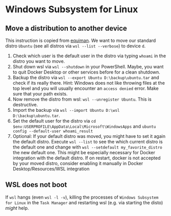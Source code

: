 # Windows Subsystem for Linux

## Move a distribution to another device

This instruction is copied from [equiman](https://dev.to/equiman/move-wsl-file-system-to-another-drive-2a3d). We want to move our standard distro `Ubuntu` (see all distros via `wsl --list --verbose`) to device `d`.

1. Check which user is the default user in the distro via typing `whoami` in the distro you want to move.
2. Shut down wsl via `wsl --shutdown` in your PowerShell. Maybe, you want to quit Docker Desktop or other services before for a clean shutdown.
3. Backup the distro via `wsl --export Ubuntu D:\backup\ubuntu.tar` and check if its really there. Hint: Windows does not like throwing files at the top level and you will usually encounter an `access denied` error. Make sure that your path exists.
4. Now remove the distro from wsl: `wsl --unregister Ubuntu`. This is destructive.
5. Import the backup via `wsl --import Ubuntu D:\wsl D:\backup\ubuntu.tar`.
6. Set the default user for the distro via `cd $env:USERPROFILE\AppData\Local\Microsoft\WindowsApps` and `ubuntu config --default-user whoami_result`
7. Optional: If your default distro was moved, you might have to set it again the default distro. Execute `wsl --list` to see the which current distro is the default one and change with `wsl --setdefault my_favorite_distro` the new default one. This might be especially necessary for Docker integration with the default distro. If on restart, docker is not accepted by your moved distro, consider enabling it manually in Docker Desktop/Resources/WSL integration

## WSL does not boot

If `wsl` hangs (even `wsl -l -v`), killing the processes of `Windows Subsystem for Linux` in the `Task Manager` and restarting wsl (e.g. via starting the disto) *might* help.
